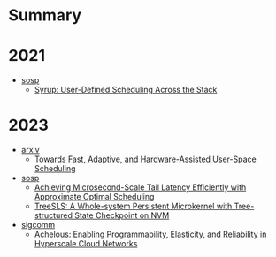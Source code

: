 # Summary

# 2021

- [sosp]()
  - [Syrup: User-Defined Scheduling Across the Stack](2021/sosp21-syrup.md)

# 2023

- [arxiv]()
  - [Towards Fast, Adaptive, and Hardware-Assisted User-Space Scheduling](2023/arxiv-user-schedule.md)
- [sosp]()
  - [Achieving Microsecond-Scale Tail Latency Efficiently with Approximate Optimal Scheduling](2023/sosp23-concord.md)
  - [TreeSLS: A Whole-system Persistent Microkernel with Tree-structured State Checkpoint on NVM](2023/sosp23-treesls.md)
- [sigcomm]()
  - [Achelous: Enabling Programmability, Elasticity, and Reliability in Hyperscale Cloud Networks](2023/sigcomm23-achelous.md)
